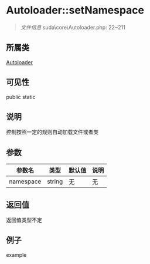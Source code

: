# Autoloader::setNamespace

> *文件信息* suda\core\Autoloader.php: 22~211
## 所属类 

[Autoloader](../Autoloader.md)

## 可见性

  public  static
## 说明

控制按照一定的规则自动加载文件或者类

## 参数

| 参数名 | 类型 | 默认值 | 说明 |
|--------|-----|-------|-------|
| namespace |  string | 无 | 无 |

## 返回值
返回值类型不定

## 例子

example